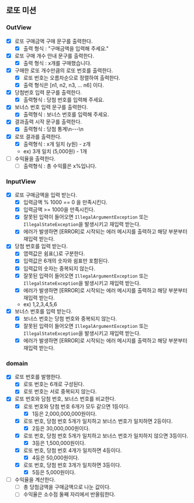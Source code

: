 ## 로또 미션

### OutView
- [X] 로또 구매금액 구매 문구를 출력한다.
  - [X] 출력 형식 : "구매금액을 입력해 주세요."
- [X] 로또 구매 개수 안내 문구를 출력한다.
  - [X] 출력 형식 : x개를 구매했습니다.
- [X] 구매한 로또 개수만큼의 로또 번호를 출력한다.
  - [X] 로또 번호는 오름차순으로 정렬하여 출력한다.
  - [X] 출력 형식은 [n1, n2, n3, ... n6] 이다.
- [X] 당첨번호 입력 문구를 출력한다.
  - [X] 출력형식 : 당첨 번호를 입력해 주세요.
- [X] 보너스 번호 입력 문구를 출력한다.
  - [X] 출력형식 : 보너스 번호를 입력해 주세요.
- [X] 결과출력 시작 문구를 출력한다.
  - [X] 출력형식 : 당첨 통계\n---\n
- [X] 로또 결과를 출력한다.
  - [X] 출력형식 : x개 일치 (y원) - z개
  - ex) 3개 일치 (5,000원) - 1개
- [ ] 수익율을 출력한다.
  - [ ] 출력형식 : 총 수익률은 x%입니다.

### InputView
- [X] 로또 구매금액을 입력 받는다.
  - [X] 입력금액 % 1000 == 0 을 만족시킨다.
  - [X] 입력금액 >= 1000을 만족시킨다.
  - [X] 잘못된 입력이 들어오면 `IllegalArgumentException` 또는 `IllegalStateException`을 발생시키고 재입력 받는다.
  - [X] 에러가 발생하면 [ERROR]로 시작되는 에러 메시지를 출력하고 해당 부분부터 재입력 받는다.
- [X] 당첨 번호를 입력 받는다.
  - [X] 엽력값은 쉼표(,)로 구분한다.
  - [X] 입력값은 6개의 숫자와 쉼표만 포함된다.
  - [X] 입력값의 숫자는 중복되지 않는다.
  - [X] 잘못된 입력이 들어오면 `IllegalArgumentException` 또는 `IllegalStateException`을 발생시키고 재입력 받는다.
  - [X] 에러가 발생하면 [ERROR]로 시작되는 에러 메시지를 출력하고 해당 부분부터 재입력 받는다.
  - ex) 1,2,3,4,5,6
- [X] 보너스 번호를 입력 받는다.
  - [X] 보너스 번호는 당첨 번호와 중복되지 않는다.
  - [X] 잘못된 입력이 들어오면 `IllegalArgumentException` 또는 `IllegalStateException`을 발생시키고 재입력 받는다.
  - [X] 에러가 발생하면 [ERROR]로 시작되는 에러 메시지를 출력하고 해당 부분부터 재입력 받는다.
### domain
- [X] 로또 번호를 발행한다.
  - [X] 로또 번호는 6개로 구성된다.
  - [X] 로또 번호는 서로 중복되지 않는다.
- [X] 로또 번호와 담첨 번호, 보너스 번호를 비교한다.
  - [X] 로또 번호와 당첨 번호 6개가 모두 같으면 1등이다.
    - [X] 1등은 2,000,000,000원이다.
  - [X] 로또 번호, 당첨 번호 5개가 일치하고 보너스 번호가 일치하면 2등이다.
    - [X] 2등은 30,000,000원이다.
  - [X] 로또 번호, 당첨 번호 5개가 일치하고 보너스 번호가 일치하지 않으면 3등이다.
    - [X] 3등은 1,500,000원이다.
  - [X] 로또 번호, 당첨 번호 4개가 일치하면 4등이다.
    - [X] 4등은 50,000원이다.
  - [X] 로또 번호, 당첨 번호 3개가 일치하면 3등이다.
    - [X] 5등은 5,000원이다.
- [ ] 수익율을 계산한다.
  - [ ] 총 당첨금액을 구매금액으로 나눈 값이다.
  - [ ] 수익율은 소수점 둘째 자리에서 반올림한다.
